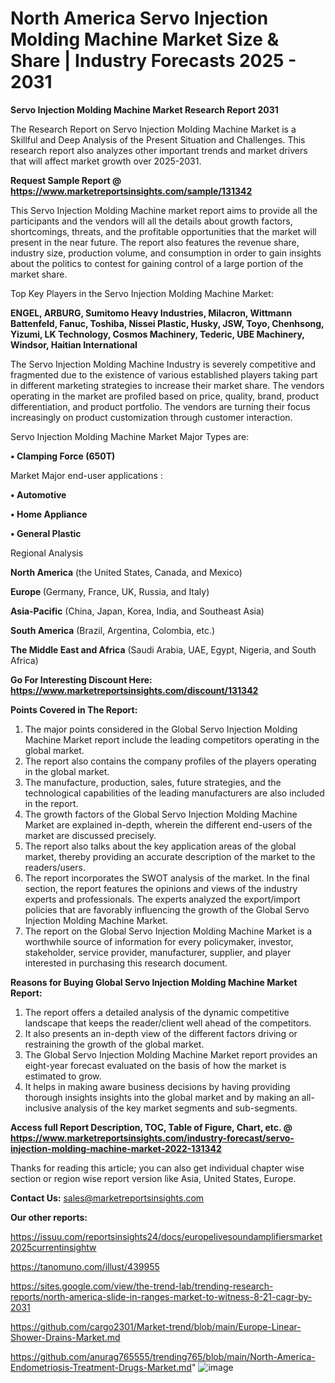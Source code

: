 # North America Servo Injection Molding Machine Market Size & Share | Industry Forecasts 2025 - 2031

<strong>Servo Injection Molding Machine Market Research Report 2031</strong>

The Research Report on Servo Injection Molding Machine Market is a Skillful and Deep Analysis of the Present Situation and Challenges. This research report also analyzes other important trends and market drivers that will affect market growth over 2025-2031.

<strong>Request Sample Report @ <a href=https://www.marketreportsinsights.com/sample/131342>https://www.marketreportsinsights.com/sample/131342</a></strong>

This Servo Injection Molding Machine market report aims to provide all the participants and the vendors will all the details about growth factors, shortcomings, threats, and the profitable opportunities that the market will present in the near future. The report also features the revenue share, industry size, production volume, and consumption in order to gain insights about the politics to contest for gaining control of a large portion of the market share.

Top Key Players in the Servo Injection Molding Machine Market:

<strong>ENGEL, ARBURG, Sumitomo Heavy Industries, Milacron, Wittmann Battenfeld, Fanuc, Toshiba, Nissei Plastic, Husky, JSW, Toyo, Chenhsong, Yizumi, LK Technology, Cosmos Machinery, Tederic, UBE Machinery, Windsor, Haitian International</strong>

The Servo Injection Molding Machine Industry is severely competitive and fragmented due to the existence of various established players taking part in different marketing strategies to increase their market share. The vendors operating in the market are profiled based on price, quality, brand, product differentiation, and product portfolio. The vendors are turning their focus increasingly on product customization through customer interaction.

Servo Injection Molding Machine Market Major Types are:

<strong>• Clamping Force (650T)</strong>

Market Major end-user applications :

<strong>• Automotive

• Home Appliance

• General Plastic</strong>

Regional Analysis

</u><strong><b>North America</b></strong> (the United States, Canada, and Mexico)

<strong><b>Europe </b></strong>(Germany, France, UK, Russia, and Italy)

<strong><b>Asia-Pacific</b></strong> (China, Japan, Korea, India, and Southeast Asia)

<strong><b>South America</b></strong> (Brazil, Argentina, Colombia, etc.)

<strong><b>The Middle East and Africa</b></strong> (Saudi Arabia, UAE, Egypt, Nigeria, and South Africa)

<strong>Go For Interesting Discount Here: <a href=https://www.marketreportsinsights.com/discount/131342>https://www.marketreportsinsights.com/discount/131342</a></strong>

<strong>Points Covered in The Report:</strong>
<ol>
  <li>The major points considered in the Global Servo Injection Molding Machine Market report include the leading competitors operating in the global market.</li>
  <li>The report also contains the company profiles of the players operating in the global market.</li>
  <li>The manufacture, production, sales, future strategies, and the technological capabilities of the leading manufacturers are also included in the report.</li>
  <li>The growth factors of the Global Servo Injection Molding Machine Market are explained in-depth, wherein the different end-users of the market are discussed precisely.</li>
  <li>The report also talks about the key application areas of the global market, thereby providing an accurate description of the market to the readers/users.</li>
  <li>The report incorporates the SWOT analysis of the market. In the final section, the report features the opinions and views of the industry experts and professionals. The experts analyzed the export/import policies that are favorably influencing the growth of the Global Servo Injection Molding Machine Market.</li>
  <li>The report on the Global Servo Injection Molding Machine Market is a worthwhile source of information for every policymaker, investor, stakeholder, service provider, manufacturer, supplier, and player interested in purchasing this research document.</li>
</ol>
<strong>Reasons for Buying Global Servo Injection Molding Machine Market Report:</strong>

<ol>
  <li>The report offers a detailed analysis of the dynamic competitive landscape that keeps the reader/client well ahead of the competitors.</li>
  <li>It also presents an in-depth view of the different factors driving or restraining the growth of the global market.</li>
  <li>The Global Servo Injection Molding Machine Market report provides an eight-year forecast evaluated on the basis of how the market is estimated to grow.</li>
  <li>It helps in making aware business decisions by having providing thorough insights insights into the global market and by making an all-inclusive analysis of the key market segments and sub-segments.</li>
</ol>
<strong>Access full Report Description, TOC, Table of Figure, Chart, etc. @ <a href=https://www.marketreportsinsights.com/industry-forecast/servo-injection-molding-machine-market-2022-131342>https://www.marketreportsinsights.com/industry-forecast/servo-injection-molding-machine-market-2022-131342</a></strong>


Thanks for reading this article; you can also get individual chapter wise section or region wise report version like Asia, United States, Europe.

<strong>Contact Us:</strong>
sales@marketreportsinsights.com

<strong>Our other reports:</strong>

<a href=https://issuu.com/reportsinsights24/docs/europelivesoundamplifiersmarket2025currentinsightw>https://issuu.com/reportsinsights24/docs/europelivesoundamplifiersmarket2025currentinsightw</a>

<a href=https://tanomuno.com/illust/439955>https://tanomuno.com/illust/439955</a>

<a href=https://sites.google.com/view/the-trend-lab/trending-research-reports/north-america-slide-in-ranges-market-to-witness-8-21-cagr-by-2031>https://sites.google.com/view/the-trend-lab/trending-research-reports/north-america-slide-in-ranges-market-to-witness-8-21-cagr-by-2031</a>

<a href=https://github.com/cargo2301/Market-trend/blob/main/Europe-Linear-Shower-Drains-Market.md>https://github.com/cargo2301/Market-trend/blob/main/Europe-Linear-Shower-Drains-Market.md</a>

<a href=https://github.com/anurag765555/trending765/blob/main/North-America-Endometriosis-Treatment-Drugs-Market.md>https://github.com/anurag765555/trending765/blob/main/North-America-Endometriosis-Treatment-Drugs-Market.md</a>"
![image](https://github.com/user-attachments/assets/2ceabf86-fe41-4fd0-97c3-c35803946573)

